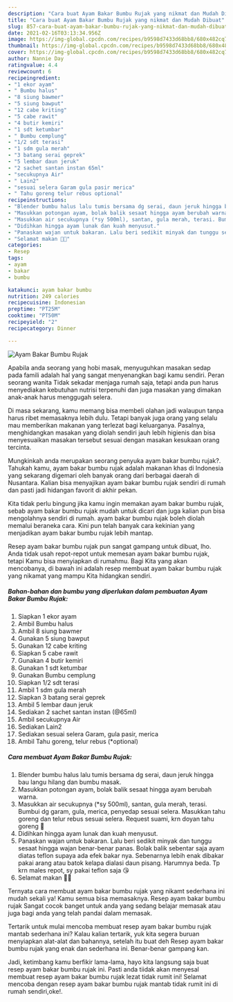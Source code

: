 ```yaml
---
description: "Cara buat Ayam Bakar Bumbu Rujak yang nikmat dan Mudah Dibuat"
title: "Cara buat Ayam Bakar Bumbu Rujak yang nikmat dan Mudah Dibuat"
slug: 857-cara-buat-ayam-bakar-bumbu-rujak-yang-nikmat-dan-mudah-dibuat
date: 2021-02-16T03:13:34.956Z
image: https://img-global.cpcdn.com/recipes/b9598d7433d68bb8/680x482cq70/ayam-bakar-bumbu-rujak-foto-resep-utama.jpg
thumbnail: https://img-global.cpcdn.com/recipes/b9598d7433d68bb8/680x482cq70/ayam-bakar-bumbu-rujak-foto-resep-utama.jpg
cover: https://img-global.cpcdn.com/recipes/b9598d7433d68bb8/680x482cq70/ayam-bakar-bumbu-rujak-foto-resep-utama.jpg
author: Nannie Day
ratingvalue: 4.4
reviewcount: 6
recipeingredient:
- "1 ekor ayam"
- " Bumbu halus"
- "8 siung bawmer"
- "5 siung bawput"
- "12 cabe kriting"
- "5 cabe rawit"
- "4 butir kemiri"
- "1 sdt ketumbar"
- " Bumbu cemplung"
- "1/2 sdt terasi"
- "1 sdm gula merah"
- "3 batang serai geprek"
- "5 lembar daun jeruk"
- "2 sachet santan instan 65ml"
- "secukupnya Air"
- " Lain2"
- "sesuai selera Garam gula pasir merica"
- " Tahu goreng telur rebus optional"
recipeinstructions:
- "Blender bumbu halus lalu tumis bersama dg serai, daun jeruk hingga bau langu hilang dan bumbu masak."
- "Masukkan potongan ayam, bolak balik sesaat hingga ayam berubah warna."
- "Masukkan air secukupnya (*sy 500ml), santan, gula merah, terasi. Bumbui dg garam, gula, merica, penyedap sesuai selera. Masukkan tahu goreng dan telur rebus sesuai selera. Request suami, krn doyan tahu goreng 🤭"
- "Didihkan hingga ayam lunak dan kuah menyusut."
- "Panaskan wajan untuk bakaran. Lalu beri sedikit minyak dan tunggu sesaat hingga wajan benar-benar panas. Bolak balik sebentar saja ayam diatas teflon supaya ada efek bakar nya. Sebenarnya lebih enak dibakar pakai arang atau batok kelapa dialasi daun pisang. Harumnya beda. Tp krn males repot, sy pakai teflon saja 😘"
- "Selamat makan 🍚🍗"
categories:
- Resep
tags:
- ayam
- bakar
- bumbu

katakunci: ayam bakar bumbu 
nutrition: 249 calories
recipecuisine: Indonesian
preptime: "PT25M"
cooktime: "PT50M"
recipeyield: "2"
recipecategory: Dinner

---
```



![Ayam Bakar Bumbu Rujak](https://img-global.cpcdn.com/recipes/b9598d7433d68bb8/680x482cq70/ayam-bakar-bumbu-rujak-foto-resep-utama.jpg)

Apabila anda seorang yang hobi masak, menyuguhkan masakan sedap pada famili adalah hal yang sangat menyenangkan bagi kamu sendiri. Peran seorang  wanita Tidak sekadar menjaga rumah saja, tetapi anda pun harus menyediakan kebutuhan nutrisi terpenuhi dan juga masakan yang dimakan anak-anak harus menggugah selera.

Di masa  sekarang, kamu memang bisa membeli olahan jadi walaupun tanpa harus ribet memasaknya lebih dulu. Tetapi banyak juga orang yang selalu mau memberikan makanan yang terlezat bagi keluarganya. Pasalnya, menghidangkan masakan yang diolah sendiri jauh lebih higienis dan bisa menyesuaikan masakan tersebut sesuai dengan masakan kesukaan orang tercinta. 



Mungkinkah anda merupakan seorang penyuka ayam bakar bumbu rujak?. Tahukah kamu, ayam bakar bumbu rujak adalah makanan khas di Indonesia yang sekarang digemari oleh banyak orang dari berbagai daerah di Nusantara. Kalian bisa menyajikan ayam bakar bumbu rujak sendiri di rumah dan pasti jadi hidangan favorit di akhir pekan.

Kita tidak perlu bingung jika kamu ingin memakan ayam bakar bumbu rujak, sebab ayam bakar bumbu rujak mudah untuk dicari dan juga kalian pun bisa mengolahnya sendiri di rumah. ayam bakar bumbu rujak boleh diolah memalui beraneka cara. Kini pun telah banyak cara kekinian yang menjadikan ayam bakar bumbu rujak lebih mantap.

Resep ayam bakar bumbu rujak pun sangat gampang untuk dibuat, lho. Anda tidak usah repot-repot untuk memesan ayam bakar bumbu rujak, tetapi Kamu bisa menyiapkan di rumahmu. Bagi Kita yang akan mencobanya, di bawah ini adalah resep membuat ayam bakar bumbu rujak yang nikamat yang mampu Kita hidangkan sendiri.

<!--inarticleads1-->

##### Bahan-bahan dan bumbu yang diperlukan dalam pembuatan Ayam Bakar Bumbu Rujak:

1. Siapkan 1 ekor ayam
1. Ambil  Bumbu halus
1. Ambil 8 siung bawmer
1. Gunakan 5 siung bawput
1. Gunakan 12 cabe kriting
1. Siapkan 5 cabe rawit
1. Gunakan 4 butir kemiri
1. Gunakan 1 sdt ketumbar
1. Gunakan  Bumbu cemplung
1. Siapkan 1/2 sdt terasi
1. Ambil 1 sdm gula merah
1. Siapkan 3 batang serai geprek
1. Ambil 5 lembar daun jeruk
1. Sediakan 2 sachet santan instan (@65ml)
1. Ambil secukupnya Air
1. Sediakan  Lain2
1. Sediakan sesuai selera Garam, gula pasir, merica
1. Ambil  Tahu goreng, telur rebus (*optional)




<!--inarticleads2-->

##### Cara membuat Ayam Bakar Bumbu Rujak:

1. Blender bumbu halus lalu tumis bersama dg serai, daun jeruk hingga bau langu hilang dan bumbu masak.
1. Masukkan potongan ayam, bolak balik sesaat hingga ayam berubah warna.
1. Masukkan air secukupnya (*sy 500ml), santan, gula merah, terasi. Bumbui dg garam, gula, merica, penyedap sesuai selera. Masukkan tahu goreng dan telur rebus sesuai selera. Request suami, krn doyan tahu goreng 🤭
1. Didihkan hingga ayam lunak dan kuah menyusut.
1. Panaskan wajan untuk bakaran. Lalu beri sedikit minyak dan tunggu sesaat hingga wajan benar-benar panas. Bolak balik sebentar saja ayam diatas teflon supaya ada efek bakar nya. Sebenarnya lebih enak dibakar pakai arang atau batok kelapa dialasi daun pisang. Harumnya beda. Tp krn males repot, sy pakai teflon saja 😘
1. Selamat makan 🍚🍗




Ternyata cara membuat ayam bakar bumbu rujak yang nikamt sederhana ini mudah sekali ya! Kamu semua bisa memasaknya. Resep ayam bakar bumbu rujak Sangat cocok banget untuk anda yang sedang belajar memasak atau juga bagi anda yang telah pandai dalam memasak.

Tertarik untuk mulai mencoba membuat resep ayam bakar bumbu rujak mantab sederhana ini? Kalau kalian tertarik, yuk kita segera buruan menyiapkan alat-alat dan bahannya, setelah itu buat deh Resep ayam bakar bumbu rujak yang enak dan sederhana ini. Benar-benar gampang kan. 

Jadi, ketimbang kamu berfikir lama-lama, hayo kita langsung saja buat resep ayam bakar bumbu rujak ini. Pasti anda tiidak akan menyesal membuat resep ayam bakar bumbu rujak lezat tidak rumit ini! Selamat mencoba dengan resep ayam bakar bumbu rujak mantab tidak rumit ini di rumah sendiri,oke!.

